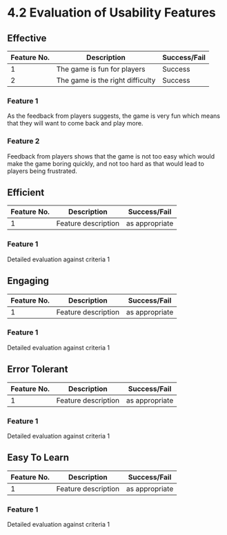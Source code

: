 # 4.2 Evaluation of Usability Features

## Effective

| Feature No. | Description                       | Success/Fail |
| ----------- | --------------------------------- | ------------ |
| 1           | The game is fun for players       | Success      |
| 2           | The game is the right difficulty  | Success      |

### Feature 1

As the feedback from players suggests, the game is very fun which means that they will want to come back and play more.

### Feature 2

Feedback from players shows that the game is not too easy which would make the game boring quickly, and not too hard as that would lead to players being frustrated.

## Efficient

| Feature No. | Description         | Success/Fail   |
| ----------- | ------------------- | -------------- |
| 1           | Feature description | as appropriate |

### Feature 1

Detailed evaluation against criteria 1

## Engaging

| Feature No. | Description         | Success/Fail   |
| ----------- | ------------------- | -------------- |
| 1           | Feature description | as appropriate |

### Feature 1

Detailed evaluation against criteria 1

## Error Tolerant

| Feature No. | Description         | Success/Fail   |
| ----------- | ------------------- | -------------- |
| 1           | Feature description | as appropriate |

### Feature 1

Detailed evaluation against criteria 1

## Easy To Learn

| Feature No. | Description         | Success/Fail   |
| ----------- | ------------------- | -------------- |
| 1           | Feature description | as appropriate |

### Feature 1

Detailed evaluation against criteria 1
